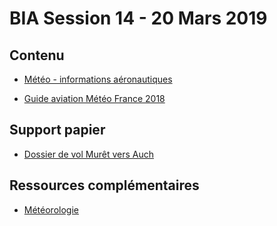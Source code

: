 # BIA Session 14 - 20 Mars 2019

## Contenu

* [Météo - informations aéronautiques](../themes/support/MTO-BIA-MPo-2.pdf)

* [Guide aviation Météo France 2018](../themes/support/GuideAviation2018.pdf)

## Support papier
* [Dossier de vol Murêt vers Auch](../themes/support/Dossier-LFBR-LFDH.pdf)

## Ressources complémentaires
* [Météorologie](../ressources/meteo.md)